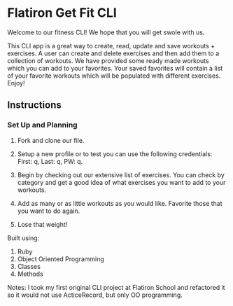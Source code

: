 # Flatiron Get Fit CLI

Welcome to our fitness CLI!
We hope that you will get swole with us.

This CLI app is a great way to create, read, update and save workouts + exercises. A user can create and delete exercises and then add them to a collection of workouts. We have provided some ready made workouts which you can add to your favorites. Your saved favorites will contain a list of your favorite workouts which will be populated with different exercises. Enjoy!

## Instructions

### Set Up and Planning
1. Fork and clone our file.

2. Setup a new profile or to test you can use the following credentials: First: q, Last: q, PW: q. 

3. Begin by checking out our extensive list of exercises.
   You can check by category and get a good idea of what exercises you want to add to your workouts.

4. Add as many or as little workouts as you would like.   Favorite those that you want to do again.

5. Lose that weight!

Built using: 
1. Ruby
2. Object Oriented Programming
3. Classes
4. Methods

Notes: I took my first original CLI project at Flatiron School and refactored it so it would not use ActiceRecord, but only OO programming. 
